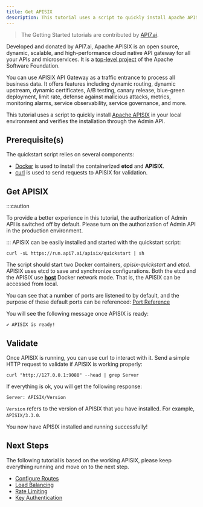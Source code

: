 ```yaml
---
title: Get APISIX
description: This tutorial uses a script to quickly install Apache APISIX in your local environment and verify it through the Admin API.
---
```


<head>
  <link rel="canonical" href="https://docs.api7.ai/apisix/getting-started/" />
</head>

> The Getting Started tutorials are contributed by [API7.ai](https://api7.ai/).

Developed and donated by API7.ai, Apache APISIX is an open source, dynamic, scalable, and high-performance cloud native API gateway for all your APIs and microservices. It is a [top-level project](https://projects.apache.org/project.html?apisix) of the Apache Software Foundation.

You can use APISIX API Gateway as a traffic entrance to process all business data. It offers features including dynamic routing, dynamic upstream, dynamic certificates, A/B testing, canary release, blue-green deployment, limit rate, defense against malicious attacks, metrics, monitoring alarms, service observability, service governance, and more.

This tutorial uses a script to quickly install [Apache APISIX](https://api7.ai/apisix) in your local environment and verifies the installation through the Admin API.

## Prerequisite(s)

The quickstart script relies on several components:

* [Docker](https://docs.docker.com/get-docker/) is used to install the containerized **etcd** and **APISIX**.
* [curl](https://curl.se/) is used to send requests to APISIX for validation.

## Get APISIX

:::caution

To provide a better experience in this tutorial, the authorization of Admin API is switched off by default. Please turn on the authorization of Admin API in the production environment.

:::
APISIX can be easily installed and started with the quickstart script:

```shell
curl -sL https://run.api7.ai/apisix/quickstart | sh
```

The script should start two Docker containers, _apisix-quickstart_ and _etcd_. APISIX uses etcd to save and synchronize configurations. Both the etcd and the APISIX use [**host**](https://docs.docker.com/network/host/) Docker network mode. That is, the APISIX can be accessed from local.

You can see that a number of ports are listened to by default, and the purpose of these default ports can be referenced:
 [Port Reference](https://docs.api7.ai/apisix/networking/port-reference) 


You will see the following message once APISIX is ready:

```text
✔ APISIX is ready!
```

## Validate

Once APISIX is running, you can use curl to interact with it. Send a simple HTTP request to validate if APISIX is working properly:

```shell
curl "http://127.0.0.1:9080" --head | grep Server
```

If everything is ok, you will get the following response:

```text
Server: APISIX/Version
```

`Version` refers to the version of APISIX that you have installed. For example, `APISIX/3.3.0`.

You now have APISIX installed and running successfully!​

## Next Steps

The following tutorial is based on the working APISIX, please keep everything running and move on to the next step.

* [Configure Routes](configure-routes.md)
* [Load Balancing](load-balancing.md)
* [Rate Limiting](rate-limiting.md)
* [Key Authentication](key-authentication.md)
